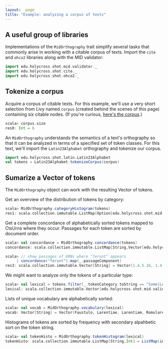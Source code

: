 ```yaml
---
layout:  page
title: "Example: analyzing a corpus of texts"
---
```



##  A useful group of libraries

Implementations of the `MidOrthography` trait simplify several tasks that commonly arise in working with a citable corpus of texts.  Import the `cite` and `ohco2` libraries along with the MID validator:


```scala
import edu.holycross.shot.mid.validator._
import edu.holycross.shot.cite._
import edu.holycross.shot.ohco2._
```

## Tokenize a corpus






Acquire a corpus of citable texts.  For this example, we'll use a very short selection from Livy named `corpus` (created behind the scenes of this page) containing six citable nodes. (If you're curious, [here's the corpus](source).)

```scala
scala> corpus.size
res0: Int = 6
```




An `MidOrthography` understands the semantics of a text's orthography so that it can be analyzed in terms of a specified set of token classes.  For this text, we'll import the `Latin23Alphabet` orthography and tokenize our corpus.


```scala
import edu.holycross.shot.latin.Latin23Alphabet
val tokens = Latin23Alphabet.tokenizeCorpus(corpus)
```


## Sumarize a Vector of tokens

The `MidOrthography` object can work with the resulting Vector of tokens.


Get an overview of the distribution of tokens by category:

```scala
scala> MidOrthography.categoryHistogram(tokens)
res1: scala.collection.immutable.ListMap[Option[edu.holycross.shot.mid.validator.MidTokenCategory],Int] = ListMap(Some(LexicalToken) -> 166, Some(PunctuationToken) -> 28, None -> 19)
```


Get a complete concordance of alphabetically sorted tokens mapped to CtsUrns where they occur.  Passages for each token are sorted by document order.

```scala
scala> val concordance = MidOrthography.concordance(tokens)
concordance: scala.collection.immutable.ListMap[String,Vector[edu.holycross.shot.cite.CtsUrn]] = ListMap(, -> Vector(urn:cts:omar:stoa0179.stoa001.omar:1.4.5.0_0, urn:cts:omar:stoa0179.stoa001.omar:1.4.5.4_0, urn:cts:omar:stoa0179.stoa001.omar:1.4.5.7_0, urn:cts:omar:stoa0179.stoa001.omar:1.4.5.17_0, urn:cts:omar:stoa0179.stoa001.omar:1.4.6.1_0, urn:cts:omar:stoa0179.stoa001.omar:1.4.6.4_0, urn:cts:omar:stoa0179.stoa001.omar:1.4.6.8_0, urn:cts:omar:stoa0179.stoa001.omar:1.4.6.13_0, urn:cts:omar:stoa0179.stoa001.omar:1.4.6.17_0, urn:cts:omar:stoa0179.stoa001.omar:1.4.6.20_0, urn:cts:omar:stoa0179.stoa001.omar:1.4.6.32_0, urn:cts:omar:stoa0179.stoa001.omar:1.4.7.13_0, urn:cts:omar:stoa0179.stoa001.omar:1.4.8.3_0, urn:cts:omar:stoa0179.stoa001.omar:1.4.8.7_0, urn:...

scala> // show passages of URNs where "ferunt" appears
     | concordance("ferunt").map(_.passageComponent)
res3: scala.collection.immutable.Vector[String] = Vector(1.4.5.16, 1.4.7.3)
```


We might want to analyze only the tokens of a particular type:

```scala
scala> val lexical = tokens.filter(_.tokenCategory.toString == "Some(LexicalToken)")
lexical: scala.collection.immutable.Vector[edu.holycross.shot.mid.validator.MidToken] = Vector(MidToken(urn:cts:omar:stoa0179.stoa001.omar:1.4.4.0,sacerdos,Some(LexicalToken)), MidToken(urn:cts:omar:stoa0179.stoa001.omar:1.4.4.2,in,Some(LexicalToken)), MidToken(urn:cts:omar:stoa0179.stoa001.omar:1.4.4.3,custodiam,Some(LexicalToken)), MidToken(urn:cts:omar:stoa0179.stoa001.omar:1.4.4.4,datur,Some(LexicalToken)), MidToken(urn:cts:omar:stoa0179.stoa001.omar:1.4.4.5,pueros,Some(LexicalToken)), MidToken(urn:cts:omar:stoa0179.stoa001.omar:1.4.4.6,in,Some(LexicalToken)), MidToken(urn:cts:omar:stoa0179.stoa001.omar:1.4.4.7,profluentem,Some(LexicalToken)), MidToken(urn:cts:omar:stoa0179.stoa001.omar:1.4.4.8,aquam,Some(LexicalToken)), MidToken(urn:cts:omar:stoa0179.stoa0...
```

Lists of unique vocabulary are alphabetically sorted:

```scala
scala> val vocab = MidOrthography.vocabulary(lexical)
vocab: Vector[String] = Vector(Faustulo, Larentiae, Larentiam, Romularem, Ruminalis, Tiberis, ab, ac, ad, adeo, adiri, aetas, amnis, animisque, aqua, aquam, celebrare, circa, corpore, corporibus, crescente, cum, cursum, custodiam, dabat, datos, datum, datur, defuncti, destituisset, dies, eam, educandos, educati, effusus, eo, erant, est, et, ex, exponunt, expositi, fabulae, facere, fama, feras, ferentibus, ferunt, ficus, flexisse, fluitantem, forte, fuisse, geniti, grege, hinc, his, iam, imperio, impetus, in, inde, infantes, infantibus, inter, iocos, ita, itaque, iubet, iusti, lambentem, languida, latrones, lenibus, lingua, locis, locum, lupam, magister, mammas, mergi, miraculo, mitem, mitti, montibus, nec, nomen, non, nunc, onustos, pastores, pastoribusque, pec...
```

Histograms of tokens are sorted by frequency with secondary alpahbetic sort on the token string.

```scala
scala> val tokenHisto = MidOrthography.tokenHistogram(lexical)
tokenHisto: scala.collection.immutable.ListMap[String,Int] = ListMap(in -> 8, ad -> 4, cum -> 3, nec -> 3, pueros -> 3, ac -> 2, aqua -> 2, cursum -> 2, erant -> 2, et -> 2, ferunt -> 2, his -> 2, ita -> 2, lupam -> 2, qui -> 2, sunt -> 2, Faustulo -> 1, Larentiae -> 1, Larentiam -> 1, Romularem -> 1, Ruminalis -> 1, Tiberis -> 1, ab -> 1, adeo -> 1, adiri -> 1, aetas -> 1, amnis -> 1, animisque -> 1, aquam -> 1, celebrare -> 1, circa -> 1, corpore -> 1, corporibus -> 1, crescente -> 1, custodiam -> 1, dabat -> 1, datos -> 1, datum -> 1, datur -> 1, defuncti -> 1, destituisset -> 1, dies -> 1, eam -> 1, educandos -> 1, educati -> 1, effusus -> 1, eo -> 1, est -> 1, ex -> 1, exponunt -> 1, expositi -> 1, fabulae -> 1, facere -> 1, fama -> 1, feras -> 1, ferentib...
```
